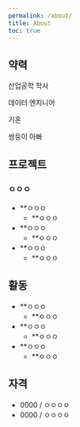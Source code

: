 ```yaml
---
permalink: /about/
title: About
toc: true
---
```


## 약력

산업공학 학사

데이터 엔지니어

기혼

쌍둥이 아빠

## 프로젝트

### ㅇㅇㅇ

- **ㅇㅇㅇ
  - **ㅇㅇㅇ
- **ㅇㅇㅇ
  - **ㅇㅇㅇ
- **ㅇㅇㅇ
  - **ㅇㅇㅇ

## 활동

- **ㅇㅇㅇ
  - **ㅇㅇㅇ
- **ㅇㅇㅇ
  - **ㅇㅇㅇ
- **ㅇㅇㅇ
  - **ㅇㅇㅇ

## 자격

- 0000 / ㅇㅇㅇㅇ
- 0000 / ㅇㅇㅇㅇ
